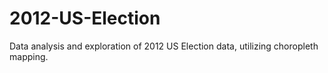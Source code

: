 # 2012-US-Election
Data analysis and exploration of 2012 US Election data, utilizing choropleth mapping.

